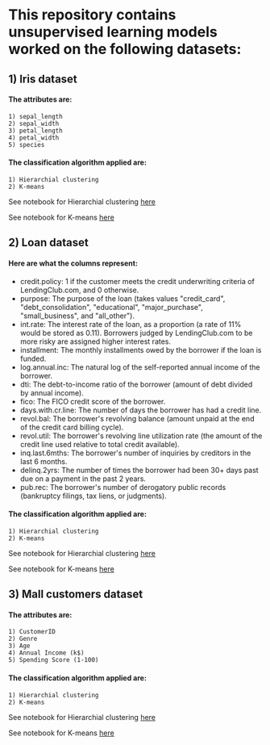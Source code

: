 # This repository contains unsupervised learning models worked on the following datasets:

## 1) Iris dataset

#### The attributes are:

    1) sepal_length    
    2) sepal_width    
    3) petal_length    
    4) petal_width    
    5) species 
    
#### The classification algorithm applied are:

    1) Hierarchial clustering    
    2) K-means
    
See notebook for Hierarchial clustering [here](https://github.com/jayashree8/Machine_learning_unsupervised_models/blob/master/Iris%20hierarchial%20clustering/iris%20hierarchical%20clustering.ipynb)

See notebook for K-means [here](https://github.com/jayashree8/Machine_learning_unsupervised_models/blob/master/Iris%20K-means/iris%20k%20means.ipynb)

## 2) Loan dataset

#### Here are what the columns represent:

* credit.policy: 1 if the customer meets the credit underwriting criteria of LendingClub.com, and 0 otherwise.
* purpose: The purpose of the loan (takes values "credit_card", "debt_consolidation", "educational", "major_purchase", "small_business", and "all_other").
* int.rate: The interest rate of the loan, as a proportion (a rate of 11% would be stored as 0.11). Borrowers judged by LendingClub.com to be more risky are assigned higher interest rates.
* installment: The monthly installments owed by the borrower if the loan is funded.
* log.annual.inc: The natural log of the self-reported annual income of the borrower.
* dti: The debt-to-income ratio of the borrower (amount of debt divided by annual income).
* fico: The FICO credit score of the borrower.
* days.with.cr.line: The number of days the borrower has had a credit line.
* revol.bal: The borrower's revolving balance (amount unpaid at the end of the credit card billing cycle).
* revol.util: The borrower's revolving line utilization rate (the amount of the credit line used relative to total credit available).
* inq.last.6mths: The borrower's number of inquiries by creditors in the last 6 months.
* delinq.2yrs: The number of times the borrower had been 30+ days past due on a payment in the past 2 years.
* pub.rec: The borrower's number of derogatory public records (bankruptcy filings, tax liens, or judgments).
    
#### The classification algorithm applied are:

    1) Hierarchial clustering    
    2) K-means
    
See notebook for Hierarchial clustering [here](https://github.com/jayashree8/Machine_learning_unsupervised_models/blob/master/Loan%20hierarchical%20clustering/loan%20data%20hierarchical%20clustering.ipynb)

See notebook for K-means [here](https://github.com/jayashree8/Machine_learning_unsupervised_models/blob/master/Loan%20K-means/loan%20data%20k%20means.ipynb)

## 3) Mall customers dataset

#### The attributes are:
    1) CustomerID
    2) Genre
    3) Age
    4) Annual Income (k$)
    5) Spending Score (1-100)

#### The classification algorithm applied are:

    1) Hierarchial clustering    
    2) K-means
    
See notebook for Hierarchial clustering [here](https://github.com/jayashree8/Machine_learning_unsupervised_models/blob/master/Mall%20customers%20hierarchical%20clustering/mall%20customers%20hierarchical%20clustering.ipynb)

See notebook for K-means [here](https://github.com/jayashree8/Machine_learning_unsupervised_models/blob/master/Mall%20customers%20K-means/Mall%20customers%20k%20means.ipynb)